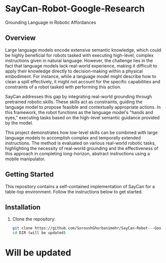 # SayCan-Robot-Google-Research
Grounding Language in Robotic Affordances


## Overview
Large language models encode extensive semantic knowledge, which could be highly beneficial for robots tasked with executing high-level, complex instructions given in natural language. However, the challenge lies in the fact that language models lack real-world experience, making it difficult to apply their knowledge directly to decision-making within a physical embodiment. For instance, while a language model might describe how to clean a spill effectively, it might not account for the specific capabilities and constraints of a robot tasked with performing this action.

SayCan addresses this gap by integrating real-world grounding through pretrained robotic skills. These skills act as constraints, guiding the language model to propose feasible and contextually appropriate actions. In this framework, the robot functions as the language model's "hands and eyes," executing tasks based on the high-level semantic guidance provided by the model.

This project demonstrates how low-level skills can be combined with large language models to accomplish complex and temporally extended instructions. The method is evaluated on various real-world robotic tasks, highlighting the necessity of real-world grounding and the effectiveness of this approach in completing long-horizon, abstract instructions using a mobile manipulator.

## Getting Started
This repository contains a self-contained implementation of SayCan for a table-top environment. Follow the instructions below to get started.

## Installation

1. Clone the repository:
    ```bash
    git clone https://github.com/SoroushGhorbanimehr/SayCan-Robot---Google-Research.git
    cd DIR (will be updated)
    ```


# Will be updated





